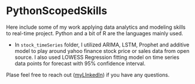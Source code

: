 # PythonScopedSkills

Here include some of my work applying data analytics and modeling skills to real-time project. Python and a bit of R are the languages mainly used. </br>

* In `stock_timeSeries` folder, I utilized ARIMA, LSTM, Prophet and additive model to play around yahoo finance stock price or sales data from open source. I also used LOWESS Regression fitting model on time series data points for forecast with 95% confidence interval.

Plase feel free to reach out ([myLInkedIn](linkedin.com/in/pinghsuanlin)) if you have any questions. 




